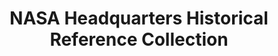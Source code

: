 ---
layout: repo
title: "NASA Headquarters Historical Reference Collection"
id: 24563
permalink: repos/24563/
---